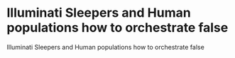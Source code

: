 # Illuminati Sleepers and Human populations how to orchestrate false

Illuminati Sleepers and Human populations how to orchestrate false